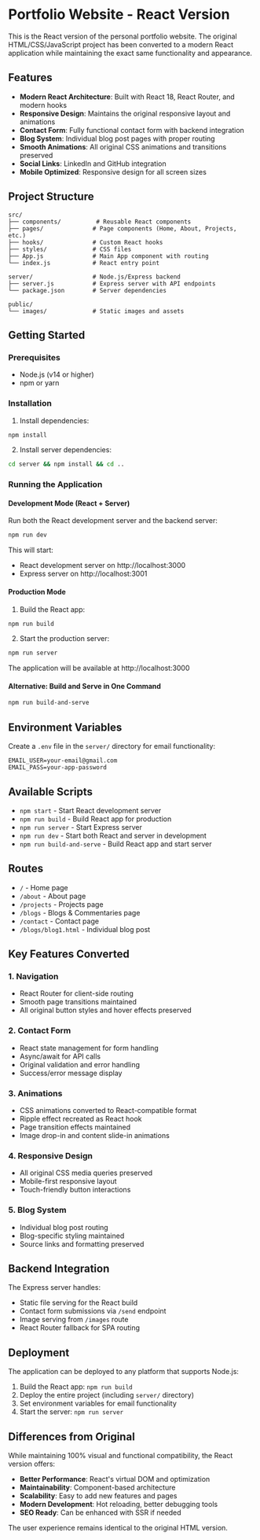 # Portfolio Website - React Version

This is the React version of the personal portfolio website. The original HTML/CSS/JavaScript project has been converted to a modern React application while maintaining the exact same functionality and appearance.

## Features

- **Modern React Architecture**: Built with React 18, React Router, and modern hooks
- **Responsive Design**: Maintains the original responsive layout and animations
- **Contact Form**: Fully functional contact form with backend integration
- **Blog System**: Individual blog post pages with proper routing
- **Smooth Animations**: All original CSS animations and transitions preserved
- **Social Links**: LinkedIn and GitHub integration
- **Mobile Optimized**: Responsive design for all screen sizes

## Project Structure

```
src/
├── components/          # Reusable React components
├── pages/              # Page components (Home, About, Projects, etc.)
├── hooks/              # Custom React hooks
├── styles/             # CSS files
├── App.js              # Main App component with routing
└── index.js            # React entry point

server/                 # Node.js/Express backend
├── server.js           # Express server with API endpoints
└── package.json        # Server dependencies

public/
└── images/             # Static images and assets
```

## Getting Started

### Prerequisites

- Node.js (v14 or higher)
- npm or yarn

### Installation

1. Install dependencies:
```bash
npm install
```

2. Install server dependencies:
```bash
cd server && npm install && cd ..
```

### Running the Application

#### Development Mode (React + Server)

Run both the React development server and the backend server:

```bash
npm run dev
```

This will start:
- React development server on http://localhost:3000
- Express server on http://localhost:3001

#### Production Mode

1. Build the React app:
```bash
npm run build
```

2. Start the production server:
```bash
npm run server
```

The application will be available at http://localhost:3000

#### Alternative: Build and Serve in One Command

```bash
npm run build-and-serve
```

## Environment Variables

Create a `.env` file in the `server/` directory for email functionality:

```
EMAIL_USER=your-email@gmail.com
EMAIL_PASS=your-app-password
```

## Available Scripts

- `npm start` - Start React development server
- `npm run build` - Build React app for production
- `npm run server` - Start Express server
- `npm run dev` - Start both React and server in development
- `npm run build-and-serve` - Build React app and start server

## Routes

- `/` - Home page
- `/about` - About page
- `/projects` - Projects page
- `/blogs` - Blogs & Commentaries page
- `/contact` - Contact page
- `/blogs/blog1.html` - Individual blog post

## Key Features Converted

### 1. Navigation
- React Router for client-side routing
- Smooth page transitions maintained
- All original button styles and hover effects preserved

### 2. Contact Form
- React state management for form handling
- Async/await for API calls
- Original validation and error handling
- Success/error message display

### 3. Animations
- CSS animations converted to React-compatible format
- Ripple effect recreated as React hook
- Page transition effects maintained
- Image drop-in and content slide-in animations

### 4. Responsive Design
- All original CSS media queries preserved
- Mobile-first responsive layout
- Touch-friendly button interactions

### 5. Blog System
- Individual blog post routing
- Blog-specific styling maintained
- Source links and formatting preserved

## Backend Integration

The Express server handles:
- Static file serving for the React build
- Contact form submissions via `/send` endpoint
- Image serving from `/images` route
- React Router fallback for SPA routing

## Deployment

The application can be deployed to any platform that supports Node.js:

1. Build the React app: `npm run build`
2. Deploy the entire project (including `server/` directory)
3. Set environment variables for email functionality
4. Start the server: `npm run server`

## Differences from Original

While maintaining 100% visual and functional compatibility, the React version offers:

- **Better Performance**: React's virtual DOM and optimization
- **Maintainability**: Component-based architecture
- **Scalability**: Easy to add new features and pages
- **Modern Development**: Hot reloading, better debugging tools
- **SEO Ready**: Can be enhanced with SSR if needed

The user experience remains identical to the original HTML version.
